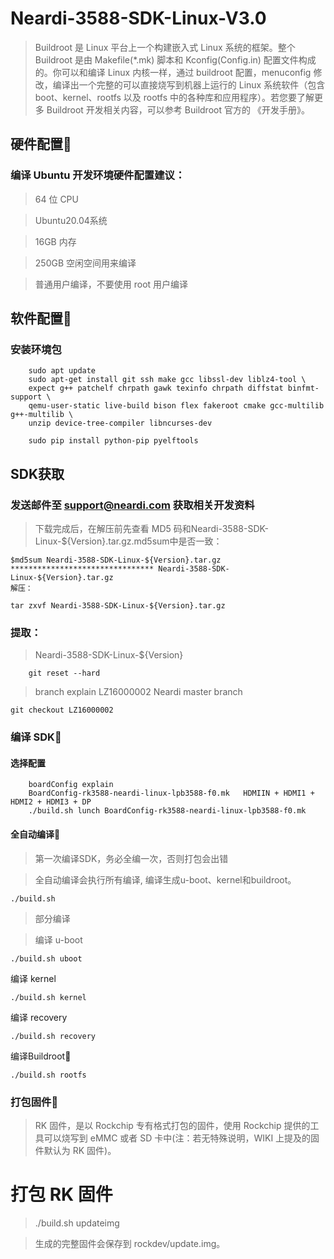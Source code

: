# Neardi-3588-SDK-Linux-V3.0
> Buildroot 是 Linux 平台上一个构建嵌入式 Linux 系统的框架。整个 Buildroot 是由 Makefile(*.mk) 脚本和 Kconfig(Config.in) 配置文件构成的。你可以和编译 Linux 内核一样，通过 buildroot 配置，menuconfig 修改，编译出一个完整的可以直接烧写到机器上运行的 Linux 系统软件（包含 boot、kernel、rootfs 以及 rootfs 中的各种库和应用程序）。若您要了解更多 Buildroot 开发相关内容，可以参考 Buildroot 官方的 《开发手册》。

## 硬件配置
### 编译 Ubuntu 开发环境硬件配置建议：

> 64 位 CPU

> Ubuntu20.04系统

> 16GB 内存

> 250GB 空闲空间用来编译

> 普通用户编译，不要使用 root 用户编译

## 软件配置
### 安装环境包

```
	sudo apt update
	sudo apt-get install git ssh make gcc libssl-dev liblz4-tool \
	expect g++ patchelf chrpath gawk texinfo chrpath diffstat binfmt-support \
	qemu-user-static live-build bison flex fakeroot cmake gcc-multilib g++-multilib \
	unzip device-tree-compiler libncurses-dev
	
	sudo pip install python-pip pyelftools
```
## SDK获取

### 发送邮件至 support@neardi.com 获取相关开发资料

> 下载完成后，在解压前先查看 MD5 码和Neardi-3588-SDK-Linux-${Version}.tar.gz.md5sum中是否一致：
```
$md5sum Neardi-3588-SDK-Linux-${Version}.tar.gz
******************************** Neardi-3588-SDK-Linux-${Version}.tar.gz
解压：
```

```
tar zxvf Neardi-3588-SDK-Linux-${Version}.tar.gz
```

### 提取：
> Neardi-3588-SDK-Linux-${Version}
```
	git reset --hard
```
> branch	explain
> LZ16000002	Neardi master branch
```
git checkout LZ16000002
```
### 编译 SDK
#### 选择配置
```
	boardConfig	explain
	BoardConfig-rk3588-neardi-linux-lpb3588-f0.mk	HDMIIN + HDMI1 + HDMI2 + HDMI3 + DP
	./build.sh lunch BoardConfig-rk3588-neardi-linux-lpb3588-f0.mk
```
#### 全自动编译
> 第一次编译SDK，务必全编一次，否则打包会出错

> 全自动编译会执行所有编译, 编译生成u-boot、kernel和buildroot。
``` 
./build.sh
```
> 部分编译

> 编译 u-boot

```
./build.sh uboot
```
编译 kernel
```
./build.sh kernel
```
编译 recovery
```
./build.sh recovery
```

编译Buildroot
```
./build.sh rootfs
```
### 打包固件
> RK 固件，是以 Rockchip 专有格式打包的固件，使用 Rockchip 提供的工具可以烧写到 eMMC 或者 SD 卡中(注：若无特殊说明，WIKI 上提及的固件默认为 RK 固件)。

# 打包 RK 固件
> ./build.sh updateimg

> 生成的完整固件会保存到 rockdev/update.img。